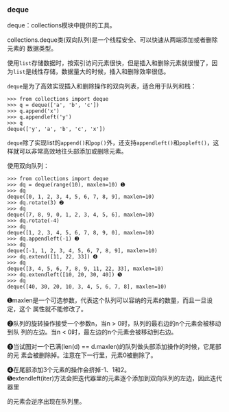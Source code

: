 ### deque

deque：collections模块中提供的工具。

collections.deque类\(双向队列\)是一个线程安全、可以快速从两端添加或者删除元素的 数据类型。

使用`list`存储数据时，按索引访问元素很快，但是插入和删除元素就很慢了，因为`list`是线性存储，数据量大的时候，插入和删除效率很低。

`deque`是为了高效实现插入和删除操作的双向列表，适合用于队列和栈：

```
>>> from collections import deque
>>> q = deque(['a', 'b', 'c'])
>>> q.append('x')
>>> q.appendleft('y')
>>> q
deque(['y', 'a', 'b', 'c', 'x'])
```

`deque`除了实现list的`append()`和`pop()`外，还支持`appendleft()`和`popleft()`，这样就可以非常高效地往头部添加或删除元素。



使用双向队列：

```
>>> from collections import deque
>>> dq = deque(range(10), maxlen=10) ➊
>>> dq
deque([0, 1, 2, 3, 4, 5, 6, 7, 8, 9], maxlen=10) 
>>> dq.rotate(3) ➋
>>> dq
deque([7, 8, 9, 0, 1, 2, 3, 4, 5, 6], maxlen=10) 
>>> dq.rotate(-4)
>>> dq
deque([1, 2, 3, 4, 5, 6, 7, 8, 9, 0], maxlen=10) 
>>> dq.appendleft(-1) ➌
>>> dq
deque([-1, 1, 2, 3, 4, 5, 6, 7, 8, 9], maxlen=10) 
>>> dq.extend([11, 22, 33]) ➍
>>> dq
deque([3, 4, 5, 6, 7, 8, 9, 11, 22, 33], maxlen=10) 
>>> dq.extendleft([10, 20, 30, 40]) ➎
>>> dq
deque([40, 30, 20, 10, 3, 4, 5, 6, 7, 8], maxlen=10)
```

➊maxlen是一个可选参数，代表这个队列可以容纳的元素的数量，而且一旦设定，这个 属性就不能修改了。

➋队列的旋转操作接受一个参数n，当n &gt; 0时，队列的最右边的n个元素会被移动到队 列的左边。当n &lt; 0时，最左边的n个元素会被移动到右边。

➌当试图对一个已满\(len\(d\) == d.maxlen\)的队列做头部添加操作的时候，它尾部的元 素会被删除掉。注意在下一行里，元素0被删除了。

➍在尾部添加3个元素的操作会挤掉-1、1和2。  
➎extendleft\(iter\)方法会把迭代器里的元素逐个添加到双向队列的左边，因此迭代器里

的元素会逆序出现在队列里。  



